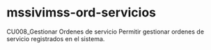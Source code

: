 # mssivimss-ord-servicios
CU008_Gestionar Ordenes de servicio
Permitir gestionar ordenes de servicio registrados en el sistema. 
